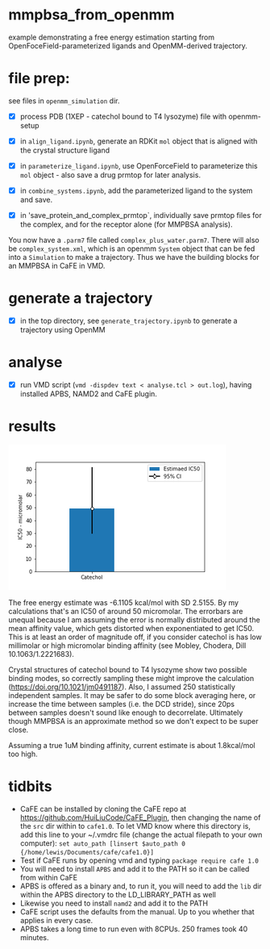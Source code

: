 # mmpbsa_from_openmm
example demonstrating a free energy estimation starting from OpenFoceField-parameterized ligands and OpenMM-derived
trajectory. 

# file prep:
see files in `openmm_simulation` dir.

- [x] process PDB (1XEP - catechol bound to T4 lysozyme) file with openmm-setup
- [x] in `align_ligand.ipynb`, generate an RDKit `mol` object that is aligned
with the crystal structure ligand
- [x] in `parameterize_ligand.ipynb`, use OpenForceField to parameterize this `mol`
object - also save a drug prmtop for later analysis.
- [x] in `combine_systems.ipynb`, add the parameterized ligand to the system and save.
- [x] in 'save_protein_and_complex_prmtop`, individually save prmtop files for the
complex, and for the receptor alone (for MMPBSA analysis).


You now have a `.parm7` file called `complex_plus_water.parm7`. There will also be `complex_system.xml`,
which is an openmm `System` object that can be fed into a `Simulation` to make a trajectory.
Thus we have the building blocks for an MMPBSA in CaFE in VMD.

# generate a trajectory

- [x] in the top directory, see `generate_trajectory.ipynb` to generate a trajectory using OpenMM

# analyse

- [x] run VMD script (`vmd -dispdev text < analyse.tcl > out.log`), having installed APBS, NAMD2
and CaFE plugin.

# results

![result](./ic50_estimate.png)

The free energy estimate was -6.1105 kcal/mol with SD 2.5155. By my calculations that's an IC50
of around 50 micromolar. The errorbars are unequal because I am assuming the error is normally
distributed around the mean affinity value, which gets distorted when exponentiated to get IC50. This is
at least an order of magnitude off, if you consider catechol is has low millimolar or high micromolar
binding affinity (see Mobley, Chodera, Dill 10.1063/1.2221683).

Crystal structures of catechol bound to T4 lysozyme show two possible binding modes, so correctly
sampling these might improve the calculation (https://doi.org/10.1021/jm0491187). Also, I assumed 250 statistically
independent samples. It may be safer to do some block averaging here, or increase the time between
samples (i.e. the DCD stride), since 20ps between samples
doesn't sound like enough to decorrelate. Ultimately though MMPBSA is an approximate method so we don't expect
to be super close.

Assuming a true 1uM binding affinity, current estimate is about 1.8kcal/mol too high. 



# tidbits

- CaFE can be installed by cloning the CaFE repo at https://github.com/HuiLiuCode/CaFE_Plugin,
then changing the name of the `src` dir within to `cafe1.0`. To let VMD know where this directory is,
add this line to your ~/.vmdrc file (change the actual filepath to your own computer):
`set auto_path [linsert $auto_path 0 {/home/lewis/Documents/cafe/cafe1.0}]`
- Test if CaFE runs by opening vmd and typing `package require cafe 1.0`
- You will need to install `APBS` and add it to the PATH so it can be called from within CaFE
- APBS is offered as a binary and, to run it, you will need to add the `lib` dir within the APBS
directory to the LD_LIBRARY_PATH as well
- Likewise you need to install `namd2` and add it to the PATH
- CaFE script uses the defaults from the manual. Up to you whether that applies in every case.
- APBS takes a long time to run even with 8CPUs. 250 frames took 40 minutes.

